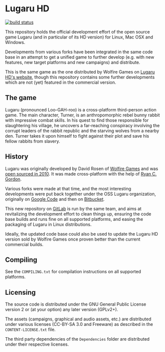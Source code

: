 # Lugaru HD

[![build status](https://gitlab.com/osslugaru/lugaru/badges/master/build.svg)](https://gitlab.com/osslugaru/lugaru/commits/master)

This repository holds the official development effort of the open source game
Lugaru (and in particular of its HD version) for Linux, Mac OSX and Windows.

Developments from various forks have been integrated in the same code base in
an attempt to get a unified game to further develop (e.g. with new features,
new target platforms and new campaigns) and distribute.

This is the same game as the one distributed by Wolfire Games on
[Lugaru HD's website](http://www.wolfire.com/lugaru), though this repository
contains some further developments which are not (yet) featured in the
commercial version.

## The game

Lugaru (pronounced Loo-GAH-roo) is a cross-platform third-person action game.
The main character, Turner, is an anthropomorphic rebel bunny rabbit with
impressive combat skills. In his quest to find those responsible for
slaughtering his village, he uncovers a far-reaching conspiracy involving the
corrupt leaders of the rabbit republic and the starving wolves from a nearby
den. Turner takes it upon himself to fight against their plot and save his
fellow rabbits from slavery.

## History

Lugaru was originally developed by David Rosen of [Wolfire Games](http://www.wolfire.com)
and was [open sourced in 2010](http://blog.wolfire.com/2010/05/Lugaru-goes-open-source).
It was made cross-platform with the help of [Ryan C. Gordon](http://icculus.org).

Various forks were made at that time, and the most interesting developments
were put back together under the OSS Lugaru organization, originally on
[Google Code](https://code.google.com/p/lugaru) and then on
[Bitbucket](https://bitbucket.org/osslugaru/lugaru).

This new repository on [GitLab](https://gitlab.com/osslugaru/lugaru) is run
by the same team, and aims at revitalizing the development effort to clean
things up, ensuring the code base builds and runs fine on all supported
platforms, and easing the packaging of Lugaru in Linux distributions.

Ideally, the updated code base could also be used to update the Lugaru HD
version sold by Wolfire Games once proven better than the current commercial
builds.

## Compiling

See the `COMPILING.txt` for compilation instructions on all supported
platforms.

## Licensing

The source code is distributed under the GNU General Public License version 2
or (at your option) any later version (GPLv2+).

The assets (campaigns, graphical and audio assets, etc.) are distributed
under various licenses (CC-BY-SA 3.0 and Freeware) as described in the
`CONTENT-LICENSE.txt` file.

The third party dependencies of the `Dependencies` folder are distributed
under their respective licenses.
